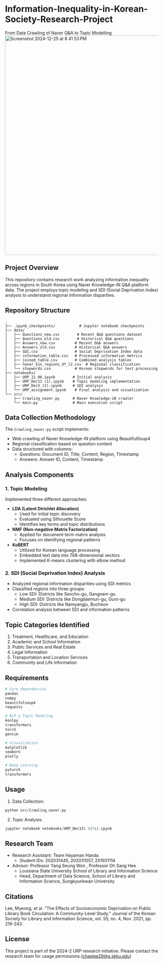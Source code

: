 # Information-Inequality-in-Korean-Society-Research-Project
From Data Crawling of Naver Q&amp;A to Topic Modelling
<img width="721" alt="Screenshot 2024-12-25 at 8 41 53 PM" src="https://github.com/user-attachments/assets/d3fc6414-8e94-4249-9819-f0b108cff918" />

## Project Overview 
This repository contains research work analyzing information inequality across regions in South Korea using Naver Knowledge-iN Q&A platform data. The project employs topic modeling and SDI (Social Deprivation Index) analysis to understand regional information disparities.

## Repository Structure
```
.
├── .ipynb_checkpoints/           # Jupyter notebook checkpoints
├── data/
│   ├── Questions_new.csv        # Recent Q&A questions dataset
│   ├── Questions_old.csv        # Historical Q&A questions
│   ├── Answers_new.csv         # Recent Q&A answers
│   ├── Answers_old.csv         # Historical Q&A answers 
│   ├── SDI.csv                 # Social Deprivation Index data
│   ├── information_table.csv   # Processed information metrics
│   ├── joined_table.csv        # Combined analysis tables
│   ├── naver_kin_regions_df_l2.csv  # Regional classification
│   └── stopwords.csv           # Korean stopwords for text processing
├── notebooks/
│   ├── URP_11_06.ipynb        # Initial analysis
│   ├── URP_Dec13 (1).ipynb    # Topic modeling implementation
│   ├── URP_Dec5_(2).ipynb     # SDI analysis
│   └── URP_assignment.ipynb    # Final analysis and visualization
└── src/
    ├── Crawling_naver.py      # Naver Knowledge-iN crawler
    └── main.py                # Main execution script
```

## Data Collection Methodology
The `Crawling_naver.py` script implements:
- Web crawling of Naver Knowledge-iN platform using BeautifulSoup4
- Regional classification based on question content
- Data structured with columns:
  - Questions: Document ID, Title, Content, Region, Timestamp
  - Answers: Answer ID, Content, Timestamp

## Analysis Components

### 1. Topic Modeling
Implemented three different approaches:
- **LDA (Latent Dirichlet Allocation)**
  - Used for initial topic discovery
  - Evaluated using Silhouette Score
  - Identifies key terms and topic distributions
- **NMF (Non-negative Matrix Factorization)**
  - Applied for document-term matrix analysis
  - Focuses on identifying regional patterns
- **KoBERT**
  - Utilized for Korean language processing
  - Embedded text data into 768-dimensional vectors
  - Implemented K-means clustering with elbow method

### 2. SDI (Social Deprivation Index) Analysis
- Analyzed regional information disparities using SDI metrics
- Classified regions into three groups:
  - Low SDI: Districts like Seocho-gu, Gangnam-gu
  - Medium SDI: Districts like Dongdaemun-gu, Guro-gu
  - High SDI: Districts like Namyangju, Bucheon
- Correlation analysis between SDI and information patterns

## Topic Categories Identified
1. Treatment, Healthcare, and Education
2. Academic and School Information
3. Public Services and Real Estate
4. Legal Information
5. Transportation and Location Services
6. Community and Life Information

## Requirements
```python
# Core dependencies
pandas
numpy
beautifulsoup4
requests

# NLP & Topic Modeling
konlpy
transformers
torch
gensim

# Visualization
matplotlib
seaborn
plotly

# Deep Learning
pytorch
transformers
```

## Usage
1. Data Collection:
```python
python src/Crawling_naver.py
```

2. Topic Analysis:
```python
jupyter notebook notebooks/URP_Dec13\ \(1\).ipynb
```

## Research Team
- Research Assistant: Team Hayaman Handa
  - Student IDs: 202031445, 202031057, 201931114
- Advisor: Professor Yang Seung Won , Professor Oh Sang Hee
  - Louisiana State University School of Library and Information Science
  - Head, Department of Data Science, School of Library and Information Science, Sungkyunkwan University

## Citations
Lee, Myeong, et al. "The Effects of Socioeconomic Deprivation on Public Library Book Circulation: A Community-Level Study." Journal of the Korean Society for Library and Information Science, vol. 55, no. 4, Nov. 2021, pp. 219-243.

## License
This project is part of the 2024-2 URP research initiative. Please contact the research team for usage permissions.(chaelee29@g.skku.edu)
